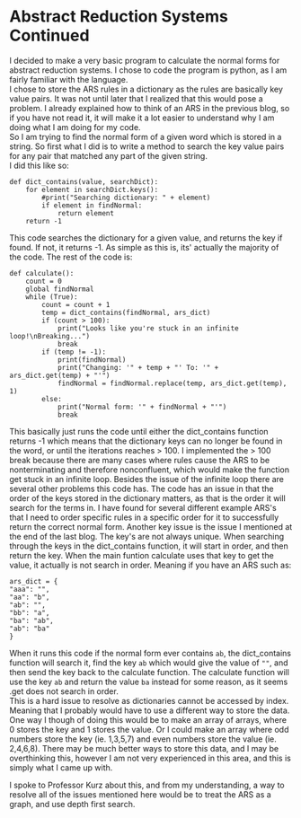 # Abstract Reduction Systems Continued

I decided to make a very basic program to calculate the normal forms for abstract reduction systems. I chose to code the program is python, as I am fairly familiar with the language.  
I chose to store the ARS rules in a dictionary as the rules are basically key value pairs. It was not until later that I realized that this would pose a problem.
I already explained how to think of an ARS in the previous blog, so if you have not read it, it will make it a lot easier to understand why I am doing what I am doing for my code.  
So I am trying to find the normal form of a given word which is stored in a string. So first what I did is to write a method to search the key value pairs for any pair that matched any part of the given string.  
I did this like so:
```
def dict_contains(value, searchDict):
    for element in searchDict.keys():
        #print("Searching dictionary: " + element)
        if element in findNormal:
            return element
    return -1 
```
This code searches the dictionary for a given value, and returns the key if found. If not, it returns -1.
As simple as this is, its' actually the majority of the code. The rest of the code is:
```
def calculate():
    count = 0
    global findNormal
    while (True):
        count = count + 1
        temp = dict_contains(findNormal, ars_dict)
        if (count > 100):
            print("Looks like you're stuck in an infinite loop!\nBreaking...")
            break
        if (temp != -1):
            print(findNormal)
            print("Changing: '" + temp + "' To: '" + ars_dict.get(temp) + "'")
            findNormal = findNormal.replace(temp, ars_dict.get(temp), 1)
        else:
            print("Normal form: '" + findNormal + "'")
            break
```
This basically just runs the code until either the dict_contains function returns -1 which means that the dictionary keys can no longer be found in the word, or until the iterations reaches > 100. I implemented the > 100 break because there are many cases where rules cause the ARS to be nonterminating and therefore nonconfluent, which would make the function get stuck in an infinite loop. Besides the issue of the infinite loop there are several other problems this code has. The code has an issue in that the order of the keys stored in the dictionary matters, as that is the order it will search for the terms in. I have found for several different example ARS's that I need to order specific rules in a specific order for it to successfully return the correct normal form. Another key issue is the issue I mentioned at the end of the last blog. The key's are not always unique. When searching through the keys in the dict_contains function, it will start in order, and then return the key. When the main funtion calculate uses that key to get the value, it actually is not search in order. Meaning if you have an ARS such as:
```
ars_dict = {
"aaa": "",
"aa": "b",
"ab": "",
"bb": "a",
"ba": "ab",
"ab": "ba"
}
```
When it runs this code if the normal form ever contains `ab`, the dict_contains function will search it, find the key `ab` which would give the value of `""`, and then send the key back to the calculate function. The calculate function will use the key `ab` and return the value `ba` instead for some reason, as it seems .get does not search in order.  
This is a hard issue to resolve as dictionaries cannot be accessed by index. Meaning that I probably would have to use a different way to store the data. One way I though of doing this would be to make an array of arrays, where 0 stores the key and 1 stores the value. Or I could make an array where odd numbers store the key (ie. 1,3,5,7) and even numbers store the value (ie. 2,4,6,8). There may be much better ways to store this data, and I may be overthinking this, however I am not very experienced in this area, and this is simply what I came up with.  

I spoke to Professor Kurz about this, and from my understanding, a way to resolve all of the issues mentioned here would be to treat the ARS as a graph, and use depth first search.
        